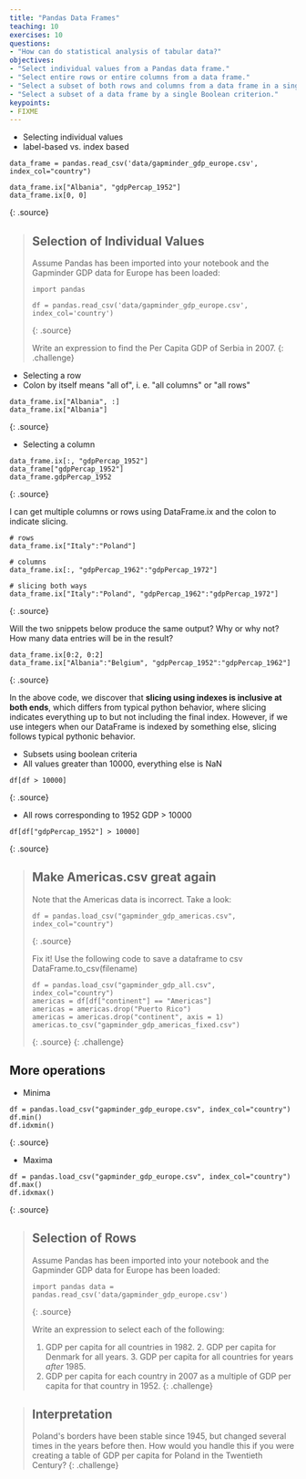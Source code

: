 ```yaml
---
title: "Pandas Data Frames"
teaching: 10
exercises: 10
questions:
- "How can do statistical analysis of tabular data?"
objectives:
- "Select individual values from a Pandas data frame."
- "Select entire rows or entire columns from a data frame."
- "Select a subset of both rows and columns from a data frame in a single operation."
- "Select a subset of a data frame by a single Boolean criterion."
keypoints:
- FIXME
---
```

- Selecting individual values
- label-based vs. index based

~~~
data_frame = pandas.read_csv('data/gapminder_gdp_europe.csv', index_col="country")

data_frame.ix["Albania", "gdpPercap_1952"]
data_frame.ix[0, 0]
~~~
{: .source}

> ## Selection of Individual Values
>
> Assume Pandas has been imported into your notebook
> and the Gapminder GDP data for Europe has been loaded:
>
> ~~~
> import pandas
>
> df = pandas.read_csv('data/gapminder_gdp_europe.csv', index_col='country')
> ~~~
> {: .source}
>
> Write an expression to find the Per Capita GDP of Serbia in 2007.
{: .challenge}

- Selecting a row
- Colon by itself means "all of", i. e. "all columns" or "all rows"

~~~
data_frame.ix["Albania", :]
data_frame.ix["Albania"]
~~~
{: .source}

- Selecting a column

~~~
data_frame.ix[:, "gdpPercap_1952"]
data_frame["gdpPercap_1952"]
data_frame.gdpPercap_1952
~~~
{: .source}

I can get multiple columns or rows using DataFrame.ix and the colon to indicate
slicing.

~~~
# rows
data_frame.ix["Italy":"Poland"]

# columns
data_frame.ix[:, "gdpPercap_1962":"gdpPercap_1972"]

# slicing both ways
data_frame.ix["Italy":"Poland", "gdpPercap_1962":"gdpPercap_1972"]
~~~
{: .source}

Will the two snippets below produce the same output?  Why or why not?  How many
data entries will be in the result?

~~~
data_frame.ix[0:2, 0:2]
data_frame.ix["Albania":"Belgium", "gdpPercap_1952":"gdpPercap_1962"]
~~~
{: .source}

In the above code, we discover that **slicing using indexes is inclusive at both
ends**, which differs from typical python behavior, where slicing indicates
everything up to but not including the final index.  However, if we use integers
when our DataFrame is indexed by something else, slicing follows typical
pythonic behavior.

- Subsets using boolean criteria
- All values greater than 10000, everything else is NaN

~~~
df[df > 10000]
~~~
{: .source}

- All rows corresponding to 1952 GDP > 10000

~~~
df[df["gdpPercap_1952"] > 10000]
~~~
{: .source}

> ## Make Americas.csv great again
> Note that the Americas data is incorrect.  Take a look:
>
> ~~~
> df = pandas.load_csv("gapminder_gdp_americas.csv", index_col="country")
> ~~~
> {: .source}
>
> Fix it!
> Use the following code to save a dataframe to csv
> DataFrame.to_csv(filename)
>
> ~~~
> df = pandas.load_csv("gapminder_gdp_all.csv", index_col="country")
> americas = df[df["continent"] == "Americas"]
> americas = americas.drop("Puerto Rico")
> americas = americas.drop("continent", axis = 1)
> americas.to_csv("gapminder_gdp_americas_fixed.csv")
> ~~~
> {: .source}
{: .challenge}

## More operations

- Minima

~~~
df = pandas.load_csv("gapminder_gdp_europe.csv", index_col="country")
df.min()
df.idxmin()
~~~
{: .source}

- Maxima

~~~
df = pandas.load_csv("gapminder_gdp_europe.csv", index_col="country")
df.max()
df.idxmax()
~~~
{: .source}

> ## Selection of Rows
>
> Assume Pandas has been imported into your notebook and the Gapminder GDP data
> for Europe has been loaded:
>
> ~~~
> import pandas data = pandas.read_csv('data/gapminder_gdp_europe.csv')
> ~~~
> {: .source}
>
> Write an expression to select each of the following:
>
> 1. GDP per capita for all countries in 1982.  2. GDP per capita for Denmark
> for all years.  3. GDP per capita for all countries for years *after* 1985.
> 4. GDP per capita for each country in 2007 as a multiple of GDP per capita for
> that country in 1952.
{: .challenge}

> ## Interpretation
>
> Poland's borders have been stable since 1945, but changed several times in the
> years before then.  How would you handle this if you were creating a table of
> GDP per capita for Poland in the Twentieth Century?
{: .challenge}
